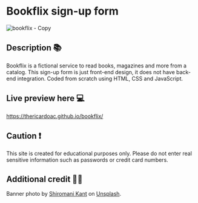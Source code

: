# Bookflix sign-up form
![bookflix - Copy](https://user-images.githubusercontent.com/112439514/214977007-d17ab587-d4dd-4850-8011-bb10140348b7.png)

## Description 📚
Bookflix is a fictional service to read books, magazines and more from a catalog.
This sign-up form is just front-end design, it does not have back-end integration. Coded from scratch using HTML, CSS and JavaScript.

## Live preview here 💻
https://thericardoac.github.io/bookflix/

## Caution ❗
This site is created for educational purposes only. Please do not enter real sensitive information such as passwords or credit card numbers.

## Additional credit 🤝🏻
Banner photo by [Shiromani Kant](https://unsplash.com/@shiromanikant?utm_source=unsplash&utm_medium=referral&utm_content=creditCopyText) on [Unsplash](https://unsplash.com/images/things/book?utm_source=unsplash&utm_medium=referral&utm_content=creditCopyText).
